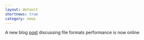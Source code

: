 ```yaml
---
layout: default
shortnews: true
category: news
---
```


A new blog <a href="{{ site.base }}/blog/2018/08/sql-p1.html">post</a> discussing file formats performance is now online
